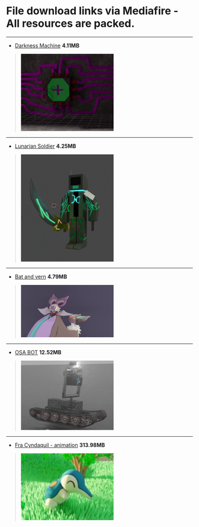 # File download links via Mediafire - All resources are packed.


***
* [Darkness Machine](https://www.mediafire.com/file/8ur3gfdkah6m80r/darnkessmachine.blend/file) **4.11MB** 
> [<img src="https://github.com/NeoEmberArt/Aslyis/blob/main/Characters/Icons/DarknessMachine.png" width="250"/>](https://www.mediafire.com/file/8ur3gfdkah6m80r/darnkessmachine.blend/file)

***
* [Lunarian Soldier](https://www.mediafire.com/file/5lkx2dm570yrijo/Lunarian+Soldier.blend/file) **4.25MB** 
> [<img src="https://github.com/NeoEmberArt/Aslyis/blob/main/Characters/Icons/LunarianSoldierWithKheronSword.png?raw=true" width="250"/>](https://www.mediafire.com/file/5lkx2dm570yrijo/Lunarian+Soldier.blend/file)

***
* [Bat and vern](https://www.mediafire.com/file/jrq3q7un96snjyj/BatAndVern.blend/file) **4.79MB** 
> [<img src="https://github.com/NeoEmberArt/Aslyis/blob/main/Characters/Icons/image_2022-12-29_221911526.png" width="250"/>](https://www.mediafire.com/file/jrq3q7un96snjyj/BatAndVern.blend/file)

***
* [OSA BOT](https://www.mediafire.com/file/oisb7lxqfcg4w5e/OSA-BOT.blend/file) **12.52MB** 
> [<img src="https://github.com/NeoEmberArt/Aslyis/blob/main/Characters/Icons/OSABOT.png" width="250"/>](https://www.mediafire.com/file/oisb7lxqfcg4w5e/OSA-BOT.blend/file)

***
* [Fra Cyndaquil - animation](https://www.mediafire.com/file/ngdl508xjlk0drt/cyndaquil+animation.blend/file) **313.98MB** 
> [<img src="https://github.com/NeoEmberArt/Aslyis/blob/main/Characters/Icons/image_2022-12-29_221936288.png?raw=true" width="250"/>](https://www.mediafire.com/file/ngdl508xjlk0drt/cyndaquil+animation.blend/file)
